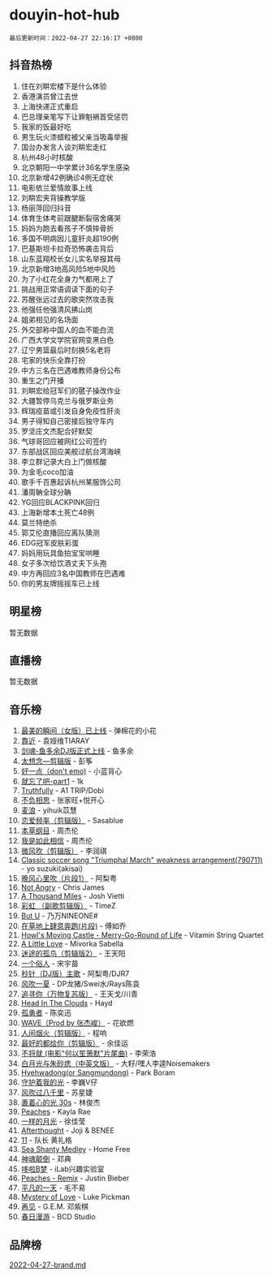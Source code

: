 # douyin-hot-hub

`最后更新时间：2022-04-27 22:16:17 +0800`

## 抖音热榜

1. 住在刘畊宏楼下是什么体验
1. 香港演员曾江去世
1. 上海快递正式重启
1. 巴总理亲笔写下让罪魁祸首受惩罚
1. 我家的饭最好吃
1. 男生玩火漆蜡粒被父亲当吸毒举报
1. 国台办发言人谈刘畊宏走红
1. 杭州48小时核酸
1. 北京朝阳一中学累计36名学生感染
1. 北京新增42例确诊4例无症状
1. 电影依兰爱情故事上线
1. 刘畊宏夹背操教学版
1. 杨丽萍回归抖音
1. 体育生体考前跟腱断裂宿舍痛哭
1. 妈妈为跑去看孩子不慎摔骨折
1. 多国不明病因儿童肝炎超190例
1. 巴基斯坦卡拉奇恐怖袭击背后
1. 山东蓝翔校长女儿实名举报其母
1. 北京新增3地高风险5地中风险
1. 为了小红花全身力气都用上了
1. 挑战用正常语调读下面的句子
1. 苏醒张远过去的歌突然攻击我
1. 他强任他强清风拂山岗
1. 姐弟相见的名场面
1. 外交部称中国人的血不能白流
1. 广西大学文学院官网变黑白色
1. 辽宁男篮最后时刻换5名老将
1. 宅家的快乐全靠打扮
1. 中方三名在巴遇难教师身份公布
1. 重生之门开播
1. 刘畊宏给冠军们的毽子操改作业
1. 大疆暂停乌克兰与俄罗斯业务
1. 辉瑞疫苗或引发自身免疫性肝炎
1. 男子得知自己密接后独守车内
1. 罗坚庄文杰配合好默契
1. 气球哥回应被网红公司签约
1. 东部战区回应美舰过航台湾海峡
1. 李立群记录大白上门做核酸
1. 为金毛coco加油
1. 歌手千百惠起诉杭州某服饰公司
1. 潘周聃全球分聃
1. YG回应BLACKPINK回归
1. 上海新增本土死亡48例
1. 莫兰特绝杀
1. 郭艾伦直播回应离队猜测
1. EDG冠军皮肤彩蛋
1. 妈妈用玩具鱼拍宝宝哄睡
1. 女子多次给饮酒丈夫下头孢
1. 中方再回应3名中国教师在巴遇难
1. 你的男友牌摇摇车已上线

## 明星榜

暂无数据

## 直播榜

暂无数据

## 音乐榜

1. [最美的瞬间（女版）已上线](https://sf6-cdn-tos.douyinstatic.com/obj/tos-cn-ve-2774/527ce7f66142422e8d0727588b4f7c73) - 弹棉花的小花
1. [靠近]() - 袁娅维TIARAY
1. [剑魂-鱼多余DJ版正式上线]() - 鱼多余
1. [太想念—剪辑版](https://sf3-cdn-tos.douyinstatic.com/obj/tos-cn-ve-2774/36e8f9a582704fb49073288223cb24fd) - 彭筝
1. [好一点（don't emo)]() - 小蓝背心
1. [就忘了吧-part1]() - 1k
1. [Truthfully]() - A1 TRIP/Dobi
1. [不负相思](https://sf3-cdn-tos.douyinstatic.com/obj/tos-cn-ve-2774/2af93373f7aa46809780368bfef8f4ea) - 张家旺+悦开心
1. [麦浪](https://sf3-cdn-tos.douyinstatic.com/obj/tos-cn-ve-2774/aa0ed34dc6bc41dfbad5c8f2ea08b021) - yihuik苡慧
1. [恋爱频率（剪辑版）](https://sf6-cdn-tos.douyinstatic.com/obj/tos-cn-ve-2774/5fe5fbbb62d9433798e07a2fddb2213d) - Sasablue
1. [本草纲目]() - 周杰伦
1. [我是如此相信]() - 周杰伦
1. [微风吹（剪辑版）]() - 李润祺
1. [Classic soccer song "Triumphal March" weakness arrangement(790711)](https://sf3-cdn-tos.douyinstatic.com/obj/tos-cn-ve-2774/7881e2ee1b664fe9ae8d0b4e47c46751) - yo suzuki(akisai)
1. [晚风心里吹（片段1）](https://sf3-cdn-tos.douyinstatic.com/obj/tos-cn-ve-2774/504672ab830c472fa6a5870195b458a9) - 阿梨粤
1. [Not Angry](https://sf3-cdn-tos.douyinstatic.com/obj/tos-cn-ve-2774/a68705f440f245c4bce9f08bda774c51) - Chris James
1. [A Thousand Miles]() - Josh Vietti
1. [彩虹 （副歌剪辑版）](https://sf3-cdn-tos.douyinstatic.com/obj/tos-cn-ve-2774/66e0979fd8cb445a8a1813a9277d4696) - TimeZ
1. [But U](https://sf3-cdn-tos.douyinstatic.com/obj/tos-cn-ve-2774/c9b24e803abb480a87dd1768e2eb1da3) - 乃万NINEONE#
1. [在草地上肆意奔跑(片段)](https://sf6-cdn-tos.douyinstatic.com/obj/tos-cn-ve-2774/53a701c9c2fa45a0b21bb0c91aa90880) - 傅如乔
1. [Howl's Moving Castle - Merry-Go-Round of Life](https://sf3-cdn-tos.douyinstatic.com/obj/tos-cn-ve-2774/bbc7ac43728240848074cb5de742c0c2) - Vitamin String Quartet
1. [A Little Love](https://sf3-cdn-tos.douyinstatic.com/obj/tos-cn-ve-2774/eb352791b5c94a51b8a048ec6e74e199) - Mivorka Sabella
1. [迷途的孤鸟（剪辑版2）](https://sf3-cdn-tos.douyinstatic.com/obj/tos-cn-ve-2774/2e66f1fbe49240fd8c37a0e510129c89) - 王天阳
1. [一个俗人](https://sf6-cdn-tos.douyinstatic.com/obj/tos-cn-ve-2774/c9d0177aeea74be2b26593b598f1de07) - 宋宇苗
1. [秒针（DJ版）主歌](https://sf3-cdn-tos.douyinstatic.com/obj/tos-cn-ve-2774/19fee1960e4a408c9039a80d27e58189) - 阿梨粤/DJR7
1. [风吹一夏](https://sf6-cdn-tos.douyinstatic.com/obj/tos-cn-ve-2774/64b5a4609eb843c29c974d39d4d5d058) - DP龙猪/Swei水/Rays陈袁
1. [追寻你（万物复苏版）](https://sf3-cdn-tos.douyinstatic.com/obj/tos-cn-ve-2774/cfb22ccf85784f2f83bcefe9ad675822) - 王天戈/川青
1. [Head In The Clouds](https://sf6-cdn-tos.douyinstatic.com/obj/tos-cn-ve-2774/832325417d204627a2bd60407bd5a2ae) - Hayd
1. [孤勇者]() - 陈奕迅
1. [WAVE（Prod by 张杰峻）](https://sf3-cdn-tos.douyinstatic.com/obj/tos-cn-ve-2774/ffb189e5870a4074b9251322f2fb4727) - 花欲燃
1. [人间烟火（剪辑版）](https://sf6-cdn-tos.douyinstatic.com/obj/tos-cn-ve-2774/4cebb1e51fcc4572bebc0cee135924a2) - 程响
1. [最好的都给你（剪辑版）](https://sf3-cdn-tos.douyinstatic.com/obj/tos-cn-ve-2774/e321304ad36c4bdc88df946f53b7b6f9) - 余佳运
1. [不将就 (电影"何以笙箫默"片尾曲)](https://sf6-cdn-tos.douyinstatic.com/obj/tos-cn-ve-2774/48d2f86012d44daab051fb5212455378) - 李荣浩
1. [白月光与朱砂痣（中英文版）]() - 大籽/嘿人李逵Noisemakers
1. [Hyehwadong(or Sangmundong)](https://sf6-cdn-tos.douyinstatic.com/obj/tos-cn-ve-2774/1e90269e0a724c0ca2c61f7e7fb968fe) - Park Boram
1. [守护着我的光](https://sf3-cdn-tos.douyinstatic.com/obj/tos-cn-ve-2774/8dc7b12856414ddbb0c1c815273bee06) - 李巍V仔
1. [风吹过八千里](https://sf3-cdn-tos.douyinstatic.com/obj/tos-cn-ve-2774/a1a6ff5c96de4f13890fedc3fd6d4c76) - 苏星婕
1. [裹着心的光 30s](https://sf3-cdn-tos.douyinstatic.com/obj/tos-cn-ve-2774/45c466af5a184bc5bd5d537c19b5015e) - 林俊杰
1. [Peaches](https://sf6-cdn-tos.douyinstatic.com/obj/tos-cn-ve-2774/15b2ac36492a40a485ca49f175bb3f5c) - Kayla Rae
1. [一样的月光]() - 徐佳莹
1. [Afterthought](https://sf3-cdn-tos.douyinstatic.com/obj/tos-cn-ve-2774/5b832cdf45494148ba3c17fc04eec659) - Joji & BENEE
1. [11](https://sf3-cdn-tos.douyinstatic.com/obj/tos-cn-ve-2774/9e7c6cc79eb64e2fadb0af297165d43b) - 队长 黄礼格
1. [Sea Shanty Medley](https://sf6-cdn-tos.douyinstatic.com/obj/tos-cn-ve-2774/8a1625c23c7d44679072580628659aaf) - Home Free
1. [神魂颠倒](https://sf6-cdn-tos.douyinstatic.com/obj/tos-cn-ve-2774/35bf9a0f55b140cbad2ef9c9fd1c355a) - 邓典
1. [哆啦B梦](https://sf6-cdn-tos.douyinstatic.com/obj/tos-cn-ve-2774/11d91e597d504e8888820e5a70a9f69f) - iLab兴趣实验室
1. [Peaches - Remix](https://sf3-cdn-tos.douyinstatic.com/obj/tos-cn-ve-2774/efacc515f7b5454db7244dc1f32a6065) - Justin Bieber
1. [平凡的一天]() - 毛不易
1. [Mystery of Love](https://sf6-cdn-tos.douyinstatic.com/obj/tos-cn-ve-2774/7f23267b3df94e60bae314d584aae9f0) - Luke Pickman
1. [再见]() - G.E.M. 邓紫棋
1. [春日漫游](https://sf3-cdn-tos.douyinstatic.com/obj/tos-cn-ve-2774/614f052b8f134eee85f8160524ce2f33) - BCD Studio

## 品牌榜

[2022-04-27-brand.md](2022-04-27-brand.md)
